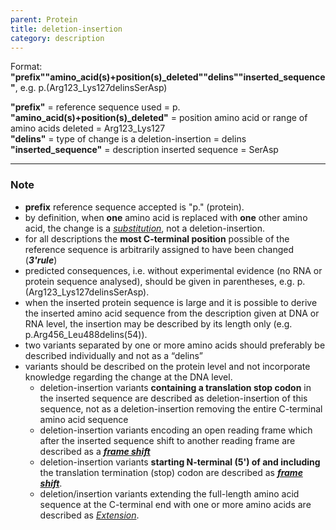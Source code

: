 ```yaml
---
parent: Protein
title: deletion-insertion
category: description
---
```


Format:   **"prefix""amino_acid(s)+position(s)\_deleted""delins""inserted\_sequence"**,  e.g. p.(Arg123\_Lys127delinsSerAsp)

**"prefix"**  =  reference sequence used  =  p.<br>
**"amino\_acid(s)+position(s)\_deleted"**  =  position amino acid or range of amino acids deleted  =  Arg123\_Lys127<br>
**"delins"**  =  type of change is a deletion-insertion  =  delins<br>
**"inserted_sequence"**  =  description inserted sequence  =  SerAsp<br>

---

### Note

* **prefix** reference sequence accepted is "p." (protein).
*	by definition, when **one** amino acid is replaced with **one** other amino acid, the change is a [_substitution_](/recommendations/protein/variant/substitution/), not a deletion-insertion.
*	for all descriptions the **most C-terminal position** possible of the reference sequence is arbitrarily assigned to have been changed (_**3'rule**_)
*	predicted consequences, i.e. without experimental evidence (no RNA or protein sequence analysed), should be given in parentheses, e.g. p.(Arg123_Lys127delinsSerAsp).
*	when the inserted protein sequence is large and it is possible to derive the inserted amino acid sequence from the description given at DNA or RNA level, the insertion may be described by its length only (e.g. p.Arg456_Leu488delins(54)).
*	two variants separated by one or more amino acids should preferably be described individually and not as a “delins”
*	variants should be described on the protein level and not incorporate knowledge regarding the change at the DNA level.
	*	deletion-insertion variants **containing a translation stop codon** in the inserted sequence are described as deletion-insertion of this sequence, not as a deletion-insertion removing the entire C-terminal amino acid sequence
	*	deletion-insertion variants encoding an open reading frame which after the inserted sequence shift to another reading frame are described as a [_**frame shift**_](/recommendations/protein/variant/frameshift/)
	*	deletion-insertion variants **starting N-terminal (5') of and including** the translation termination (stop) codon are described as [_**frame shift**_](/recommendations/protein/variant/frameshift).
 	*	deletion/insertion variants extending the full-length amino acid sequence at the C-terminal end with one or more amino acids are described as [_Extension_](/recommendations/protein/variant/extension).
  
